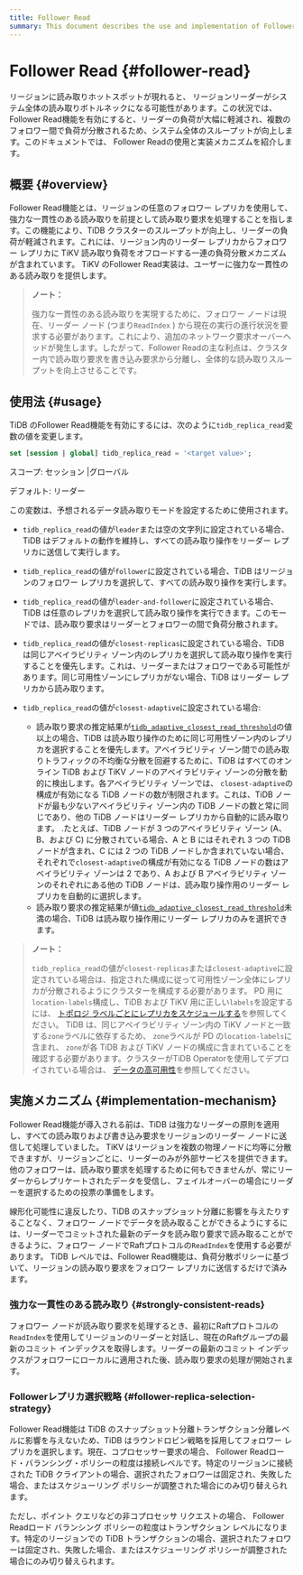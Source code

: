 ```yaml
---
title: Follower Read
summary: This document describes the use and implementation of Follower Read.
---
```


# Follower Read {#follower-read}

リージョンに読み取りホットスポットが現れると、 リージョンリーダーがシステム全体の読み取りボトルネックになる可能性があります。この状況では、Follower Read機能を有効にすると、リーダーの負荷が大幅に軽減され、複数のフォロワー間で負荷が分散されるため、システム全体のスループットが向上します。このドキュメントでは、 Follower Readの使用と実装メカニズムを紹介します。

## 概要 {#overview}

Follower Read機能とは、リージョンの任意のフォロワー レプリカを使用して、強力な一貫性のある読み取りを前提として読み取り要求を処理することを指します。この機能により、TiDB クラスターのスループットが向上し、リーダーの負荷が軽減されます。これには、リージョン内のリーダー レプリカからフォロワー レプリカに TiKV 読み取り負荷をオフロードする一連の負荷分散メカニズムが含まれています。 TiKV のFollower Read実装は、ユーザーに強力な一貫性のある読み取りを提供します。

> **ノート：**
>
> 強力な一貫性のある読み取りを実現するために、フォロワー ノードは現在、リーダー ノード (つまり`ReadIndex` ) から現在の実行の進行状況を要求する必要があります。これにより、追加のネットワーク要求オーバーヘッドが発生します。したがって、Follower Readの主な利点は、クラスター内で読み取り要求を書き込み要求から分離し、全体的な読み取りスループットを向上させることです。

## 使用法 {#usage}

TiDB のFollower Read機能を有効にするには、次のように`tidb_replica_read`変数の値を変更します。


```sql
set [session | global] tidb_replica_read = '<target value>';
```

スコープ: セッション |グローバル

デフォルト: リーダー

この変数は、予想されるデータ読み取りモードを設定するために使用されます。

-   `tidb_replica_read`の値が`leader`または空の文字列に設定されている場合、TiDB はデフォルトの動作を維持し、すべての読み取り操作をリーダー レプリカに送信して実行します。
-   `tidb_replica_read`の値が`follower`に設定されている場合、TiDB はリージョンのフォロワー レプリカを選択して、すべての読み取り操作を実行します。
-   `tidb_replica_read`の値が`leader-and-follower`に設定されている場合、TiDB は任意のレプリカを選択して読み取り操作を実行できます。このモードでは、読み取り要求はリーダーとフォロワーの間で負荷分散されます。
-   `tidb_replica_read`の値が`closest-replicas`に設定されている場合、TiDB は同じアベイラビリティ ゾーン内のレプリカを選択して読み取り操作を実行することを優先します。これは、リーダーまたはフォロワーである可能性があります。同じ可用性ゾーンにレプリカがない場合、TiDB はリーダー レプリカから読み取ります。
-   `tidb_replica_read`の値が`closest-adaptive`に設定されている場合:

    -   読み取り要求の推定結果が[`tidb_adaptive_closest_read_threshold`](/system-variables.md#tidb_adaptive_closest_read_threshold-new-in-v630)の値以上の場合、TiDB は読み取り操作のために同じ可用性ゾーン内のレプリカを選択することを優先します。アベイラビリティ ゾーン間での読み取りトラフィックの不均衡な分散を回避するために、TiDB はすべてのオンライン TiDB および TiKV ノードのアベイラビリティ ゾーンの分散を動的に検出します。各アベイラビリティ ゾーンでは、 `closest-adaptive`の構成が有効になる TiDB ノードの数が制限されます。これは、TiDB ノードが最も少ないアベイラビリティ ゾーン内の TiDB ノードの数と常に同じであり、他の TiDB ノードはリーダー レプリカから自動的に読み取ります。 .たとえば、TiDB ノードが 3 つのアベイラビリティ ゾーン (A、B、および C) に分散されている場合、A と B にはそれぞれ 3 つの TiDB ノードが含まれ、C には 2 つの TiDB ノードしか含まれていない場合、それぞれで`closest-adaptive`の構成が有効になる TiDB ノードの数はアベイラビリティ ゾーンは 2 であり、A および B アベイラビリティ ゾーンのそれぞれにある他の TiDB ノードは、読み取り操作用のリーダー レプリカを自動的に選択します。
    -   読み取り要求の推定結果が値[`tidb_adaptive_closest_read_threshold`](/system-variables.md#tidb_adaptive_closest_read_threshold-new-in-v630)未満の場合、TiDB は読み取り操作用にリーダー レプリカのみを選択できます。

<CustomContent platform="tidb">

> **ノート：**
>
> `tidb_replica_read`の値が`closest-replicas`または`closest-adaptive`に設定されている場合は、指定された構成に従って可用性ゾーン全体にレプリカが分散されるようにクラスターを構成する必要があります。 PD 用に`location-labels`構成し、TiDB および TiKV 用に正しい`labels`を設定するには、 [トポロジ ラベルごとにレプリカをスケジュールする](/schedule-replicas-by-topology-labels.md)を参照してください。 TiDB は、同じアベイラビリティ ゾーン内の TiKV ノードと一致する`zone`ラベルに依存するため、 `zone`ラベルが PD の`location-labels`に含まれ、 `zone`が各 TiDB および TiKV ノードの構成に含まれていることを確認する必要があります。クラスターがTiDB Operatorを使用してデプロイされている場合は、 [データの高可用性](https://docs.pingcap.com/tidb-in-kubernetes/v1.4/configure-a-tidb-cluster#high-availability-of-data)を参照してください。

</CustomContent>

## 実施メカニズム {#implementation-mechanism}

Follower Read機能が導入される前は、TiDB は強力なリーダーの原則を適用し、すべての読み取りおよび書き込み要求をリージョンのリーダー ノードに送信して処理していました。 TiKV はリージョンを複数の物理ノードに均等に分散できますが、リージョンごとに、リーダーのみが外部サービスを提供できます。他のフォロワーは、読み取り要求を処理するために何もできませんが、常にリーダーからレプリケートされたデータを受信し、フェイルオーバーの場合にリーダーを選択するための投票の準備をします。

線形化可能性に違反したり、TiDB のスナップショット分離に影響を与えたりすることなく、フォロワー ノードでデータを読み取ることができるようにするには、リーダーでコミットされた最新のデータを読み取り要求で読み取ることができるように、フォロワー ノードでRaftプロトコルの`ReadIndex`を使用する必要があります。 TiDB レベルでは、Follower Read機能は、負荷分散ポリシーに基づいて、リージョンの読み取り要求をフォロワー レプリカに送信するだけで済みます。

### 強力な一貫性のある読み取り {#strongly-consistent-reads}

フォロワー ノードが読み取り要求を処理するとき、最初にRaftプロトコルの`ReadIndex`を使用してリージョンのリーダーと対話し、現在のRaftグループの最新のコミット インデックスを取得します。リーダーの最新のコミット インデックスがフォロワーにローカルに適用された後、読み取り要求の処理が開始されます。

### Followerレプリカ選択戦略 {#follower-replica-selection-strategy}

Follower Read機能は TiDB のスナップショット分離トランザクション分離レベルに影響を与えないため、TiDB はラウンドロビン戦略を採用してフォロワー レプリカを選択します。現在、コプロセッサー要求の場合、 Follower Readロード・バランシング・ポリシーの粒度は接続レベルです。特定のリージョンに接続された TiDB クライアントの場合、選択されたフォロワーは固定され、失敗した場合、またはスケジューリング ポリシーが調整された場合にのみ切り替えられます。

ただし、ポイント クエリなどの非コプロセッサ リクエストの場合、 Follower Readロード バランシング ポリシーの粒度はトランザクション レベルになります。特定のリージョンでの TiDB トランザクションの場合、選択されたフォロワーは固定され、失敗した場合、またはスケジューリング ポリシーが調整された場合にのみ切り替えられます。
